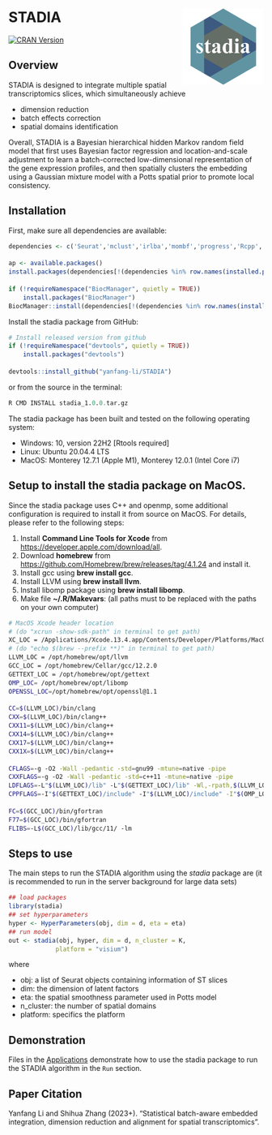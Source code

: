
<!-- README.md is generated from README.Rmd. Please edit that file -->

# STADIA <img src="man/figures/logo.png" align="right" width="160" />

<!--[![R-CMD-check](https://github.com/yanfang-li/stadia/actions/workflows/R-CMD-check.yaml/badge.svg)](https://github.com/yanfang-li/stadia/actions/workflows/R-CMD-check.yaml)
<!-- [![Codecov test coverage](https://codecov.io/gh/yanfang-li/stadia/branch/master/graph/badge.svg)](https://app.codecov.io/gh/yanfang-li/stadia?branch=master) -->

[![CRAN
Version](https://www.r-pkg.org/badges/version/stadia)](https://cran.r-project.org/package=stadia)

## Overview

STADIA is designed to integrate multiple spatial transcriptomics slices,
which simultaneously achieve

- dimension reduction
- batch effects correction
- spatial domains identification

Overall, STADIA is a Bayesian hierarchical hidden Markov random field
model that first uses Bayesian factor regression and location-and-scale
adjustment to learn a batch-corrected low-dimensional representation of
the gene expression profiles, and then spatially clusters the embedding
using a Gaussian mixture model with a Potts spatial prior to promote
local consistency.

## Installation

<!-- Install the released version of stadia R package from CRAN:
&#10;
```r
# Install released version from CRAN
install.packages("stadia")
```
&#10;or install the development version from GitHub with:-->

First, make sure all dependencies are available:

``` r
dependencies <- c('Seurat','mclust','irlba','mombf','progress','Rcpp','BiocSingular','BiocParallel','BiocNeighbors','RcppArmadillo','RcppDist')

ap <- available.packages()
install.packages(dependencies[!(dependencies %in% row.names(installed.packages())) & (dependencies %in% row.names(ap))])

if (!requireNamespace("BiocManager", quietly = TRUE))
    install.packages("BiocManager")
BiocManager::install(dependencies[!(dependencies %in% row.names(installed.packages())) & !(dependencies %in% row.names(ap))])
```

Install the stadia package from GitHub:

``` r
# Install released version from github
if (!requireNamespace("devtools", quietly = TRUE))
    install.packages("devtools")

devtools::install_github("yanfang-li/STADIA")
```

or from the source in the terminal:

``` r
R CMD INSTALL stadia_1.0.0.tar.gz
```

The stadia package has been built and tested on the following operating
system:

- Windows: 10, version 22H2 \[Rtools required\]
- Linux: Ubuntu 20.04.4 LTS
- MacOS: Monterey 12.7.1 (Apple M1), Monterey 12.0.1 (Intel Core i7)

## Setup to install the stadia package on MacOS.

Since the stadia package uses C++ and openmp, some additional
configuration is required to install it from source on MacOS. For
details, please refer to the following steps:

1.  Install **Command Line Tools for Xcode** from
    <https://developer.apple.com/download/all>.
2.  Download **homebrew** from
    <https://github.com/Homebrew/brew/releases/tag/4.1.24> and install
    it.
3.  Install gcc using **brew install gcc**.
4.  Install LLVM using **brew install llvm**.
5.  Install libomp package using **brew install libomp**.
6.  Make file **~/.R/Makevars**: (all paths must to be replaced with the
    paths on your own computer)

``` bash
# MacOS Xcode header location
# (do "xcrun -show-sdk-path" in terminal to get path)
XC_LOC = /Applications/Xcode.13.4.app/Contents/Developer/Platforms/MacOSX.platform/Developer/SDKs/MacOSX.sdk
# (do "echo $(brew --prefix **)" in terminal to get path)
LLVM_LOC = /opt/homebrew/opt/llvm
GCC_LOC = /opt/homebrew/Cellar/gcc/12.2.0
GETTEXT_LOC = /opt/homebrew/opt/gettext
OMP_LOC= /opt/homebrew/opt/libomp
OPENSSL_LOC=/opt/homebrew/opt/openssl@1.1

CC=$(LLVM_LOC)/bin/clang
CXX=$(LLVM_LOC)/bin/clang++
CXX11=$(LLVM_LOC)/bin/clang++
CXX14=$(LLVM_LOC)/bin/clang++
CXX17=$(LLVM_LOC)/bin/clang++
CXX1X=$(LLVM_LOC)/bin/clang++

CFLAGS=-g -O2 -Wall -pedantic -std=gnu99 -mtune=native -pipe
CXXFLAGS=-g -O2 -Wall -pedantic -std=c++11 -mtune=native -pipe
LDFLAGS=-L"$(LLVM_LOC)/lib" -L"$(GETTEXT_LOC)/lib" -Wl,-rpath,$(LLVM_LOC)/lib --sysroot="$(XC_LOC)" -lomp -L"$(OPENSSL_LOC)/lib"
CPPFLAGS=-I"$(GETTEXT_LOC)/include" -I"$(LLVM_LOC)/include" -I"$(OMP_LOC)/include" -isysroot "$(XC_LOC)" -Xclang -fopenmp -I"$(OPENSSL_LOC)/include"

FC=$(GCC_LOC)/bin/gfortran
F77=$(GCC_LOC)/bin/gfortran
FLIBS=-L$(GCC_LOC)/lib/gcc/11/ -lm
```

## Steps to use

The main steps to run the STADIA algorithm using the *stadia* package
are (it is recommended to run in the server background for large data
sets)

``` r
## load packages
library(stadia)
## set hyperparameters
hyper <- HyperParameters(obj, dim = d, eta = eta)
## run model
out <- stadia(obj, hyper, dim = d, n_cluster = K, 
             platform = "visium")
```

where

- obj: a list of Seurat objects containing information of ST slices
- dim: the dimension of latent factors
- eta: the spatial smoothness parameter used in Potts model
- n_cluster: the number of spatial domains
- platform: specifics the platform

## Demonstration

Files in the
[Applications](https://yanfang-li.github.io/stadia/articles/stadia.html)
demonstrate how to use the stadia package to run the STADIA algorithm in
the `Run` section.

## Paper Citation

Yanfang Li and Shihua Zhang (2023+). “Statistical batch-aware embedded
integration, dimension reduction and alignment for spatial
transcriptomics”.
